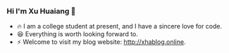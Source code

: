 ### Hi I'm Xu Huaiang 👋
- 🔥 I am a college student at present, and I have a sincere love for code.
- 😆 Everything is worth looking forward to. 
- ⚡ Welcome to visit my blog website: http://xhablog.online.

